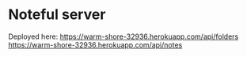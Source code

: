 # Noteful server

Deployed here: 
https://warm-shore-32936.herokuapp.com/api/folders
https://warm-shore-32936.herokuapp.com/api/notes


